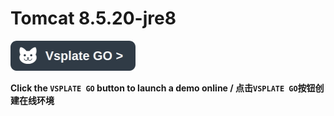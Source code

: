 # Tomcat 8.5.20-jre8

<a href="https://www.vsplate.com/?docker-compose=https://github.com/vsplate/dcenvs/tomcat/8.5.20-jre8"><img alt="VSPLATE GO" src="https://raw.githubusercontent.com/vsplate/images/master/vsgo_btn.png" width="200px"></a>

**Click the `VSPLATE GO` button to launch a demo online / 点击`VSPLATE GO`按钮创建在线环境**